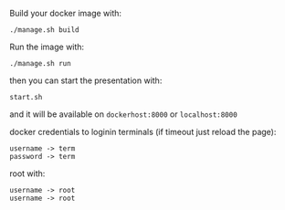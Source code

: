 Build your docker image with:
```
./manage.sh build
```
Run the image with:
```
./manage.sh run
```
then you can start the presentation with:
```
start.sh
```

and it will be available on ```dockerhost:8000``` or ```localhost:8000```

docker credentials to loginin terminals (if timeout just reload the page):
```
username -> term
password -> term
```
root with:
```
username -> root
username -> root
```
